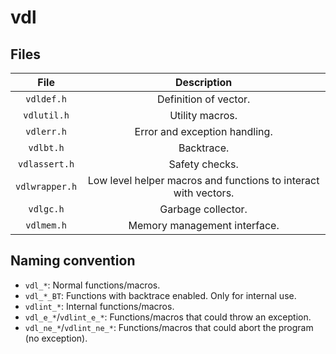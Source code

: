 # vdl

## Files

| File | Description |
|:---:|:---:|
| `vdldef.h` | Definition of vector. |
| `vdlutil.h` | Utility macros. |
| `vdlerr.h` | Error and exception handling. |
| `vdlbt.h` | Backtrace. |
| `vdlassert.h` | Safety checks. |
| `vdlwrapper.h` | Low level helper macros and functions to interact with vectors. |
| `vdlgc.h` | Garbage collector. |
| `vdlmem.h` | Memory management interface. |

## Naming convention

- `vdl_*`: Normal functions/macros.
- `vdl_*_BT`: Functions with backtrace enabled. Only for internal use.
- `vdlint_*`: Internal functions/macros.
- `vdl_e_*`/`vdlint_e_*`: Functions/macros that could throw an exception.
- `vdl_ne_*`/`vdlint_ne_*`: Functions/macros that could abort the program (no exception).
